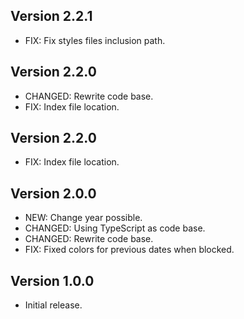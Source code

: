 ## Version 2.2.1
- FIX: Fix styles files inclusion path.

## Version 2.2.0
- CHANGED: Rewrite code base.
- FIX: Index file location.

## Version 2.2.0
- FIX: Index file location.

## Version 2.0.0
- NEW: Change year possible.
- CHANGED: Using TypeScript as code base.
- CHANGED: Rewrite code base.
- FIX: Fixed colors for previous dates when blocked.

## Version 1.0.0
- Initial release.
